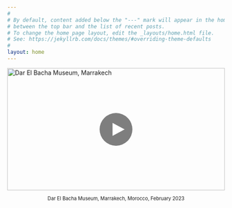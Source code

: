 ```yaml
---
#
# By default, content added below the "---" mark will appear in the home page
# between the top bar and the list of recent posts.
# To change the home page layout, edit the _layouts/home.html file.
# See: https://jekyllrb.com/docs/themes/#overriding-theme-defaults
#
layout: home
---
```

<div style="max-width: 800px; margin: 0 auto;">
  <div style="position: relative; padding-bottom: 56.25%;" id="mediaContainer">
    <img 
      id="mainImage"
      src="{{ site.baseurl }}/assets/images/og-image-small.jpg"
      alt="Dar El Bacha Museum, Marrakech"
      style="position: absolute; top: 0; left: 0; width: 100%; height: 100%; object-fit: cover; display: block;">
    <button id="playTwitch" style="position: absolute; top: 50%; left: 50%; transform: translate(-50%, -50%); background: none; border: none; cursor: pointer;">
      <svg width="80" height="80" viewBox="0 0 80 80">
        <circle cx="40" cy="40" r="38" fill="rgba(0,0,0,0.5)" />
        <polygon points="32,25 60,40 32,55" fill="#fff"/>
      </svg>
    </button>
  </div>
</div>

<style>
  #mediaContainer img {
    object-fit: cover;
  }
  #mediaContainer iframe {
    position: absolute;
    top: 0;
    left: 0;
    width: 100%;
    height: 100%;
    border: none;
  }
</style>

<script>
  document.getElementById('playTwitch').onclick = function() {
    document.getElementById('mediaContainer').innerHTML = `
      <iframe
        src="https://player.twitch.tv/?channel=prabhchintan&parent=${location.hostname}"
        height="480"
        width="100%"
        allowfullscreen
        frameborder="0"
        style="display:block; margin:0 auto; max-width:900px;">
      </iframe>
    `;
  };
</script>

<p style="font-size: 0.8em; font-style; text-align: center;">
  Dar El Bacha Museum, Marrakech, Morocco, February 2023
</p>